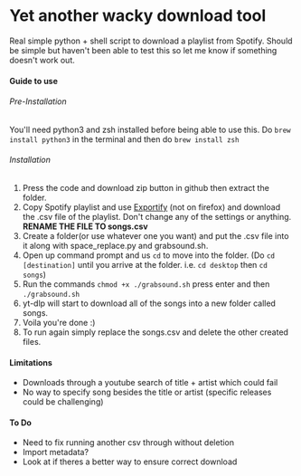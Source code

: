 # Yet another wacky download tool
Real simple python + shell script to download a playlist from Spotify. Should be simple but haven't been able to test this so let me know if something doesn't work out. 
#### Guide to use
###### Pre-Installation
You'll need python3 and zsh installed before being able to use this.
Do `brew install python3` in the terminal and then do `brew install zsh`
###### Installation
1. Press the code and download zip button in github then extract the folder.
2. Copy Spotify playlist and use [Exportify](https://watsonbox.github.io/exportify/) (not on firefox) and download the .csv file of the playlist. Don't change any of the settings or anything. **RENAME THE FILE TO songs.csv**
3. Create a folder(or use whatever one you want) and put the .csv file into it along with space_replace.py and grabsound.sh.
4. Open up command prompt and us `cd` to move into the folder. (Do `cd [destination]` until you arrive at the folder. i.e. `cd desktop` then `cd songs`)
5. Run the commands `chmod +x ./grabsound.sh` press enter and then `./grabsound.sh`
6. yt-dlp will start to download all of the songs into a new folder called songs.
7. Voila you're done :)
8. To run again simply replace the songs.csv and delete the other created files.

#### Limitations
- Downloads through a youtube search of title + artist which could fail
- No way to specify song besides the title or artist (specific releases could be challenging)

#### To Do
- Need to fix running another csv through without deletion
- Import metadata?
- Look at if theres a better way to ensure correct download
